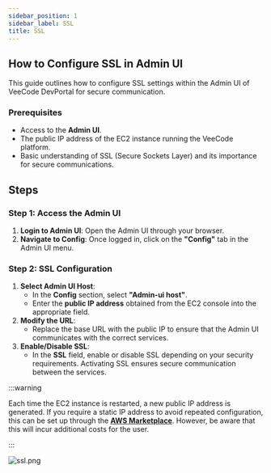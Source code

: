 ```yaml
---
sidebar_position: 1
sidebar_label: SSL
title: SSL
---
```

## How to Configure SSL in Admin UI
This guide outlines how to configure SSL settings within the Admin UI of VeeCode DevPortal for secure communication.

### Prerequisites

- Access to the **Admin UI**.
- The public IP address of the EC2 instance running the VeeCode platform.
- Basic understanding of SSL (Secure Sockets Layer) and its importance for secure communications.

## Steps

### Step 1: Access the Admin UI

1. **Login to Admin UI**: Open the Admin UI through your browser.
2. **Navigate to Config**: Once logged in, click on the **"Config"** tab in the Admin UI menu.

### Step 2: SSL Configuration

1. **Select Admin UI Host**:
    - In the **Config** section, select **"Admin-ui host"**.
    - Enter the **public IP address** obtained from the EC2 console into the appropriate field.
2. **Modify the URL**:
    - Replace the base URL with the public IP to ensure that the Admin UI communicates with the correct services.
3. **Enable/Disable SSL**:
    - In the **SSL** field, enable or disable SSL depending on your security requirements. Activating SSL ensures secure communication between the services.

:::warning

Each time the EC2 instance is restarted, a new public IP address is generated. If you require a static IP address to avoid repeated configuration, this can be set up through the [**AWS Marketplace**](https://docs.aws.amazon.com/pt_br/AWSEC2/latest/WindowsGuide/elastic-ip-addresses-eip.html). However, be aware that this will incur additional costs for the user.

:::

![ssl.png](/img/AWSconfiguration/ssl.png)